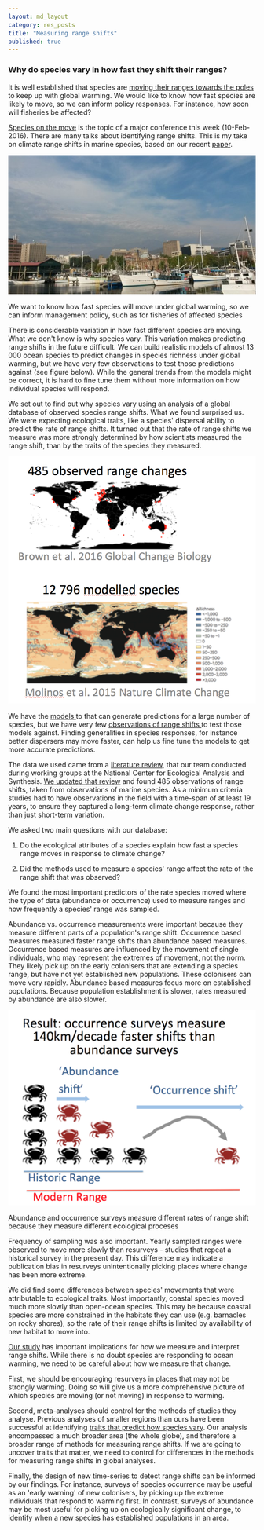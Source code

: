 ```yaml
---
layout: md_layout
category: res_posts
title: "Measuring range shifts"
published: true  
---
```



### Why do species vary in how fast they shift their ranges?

It is well established that species are [moving their ranges towards the poles](http://www.nature.com/nclimate/journal/v3/n10/abs/nclimate1958.html) to keep up with global warming. We would like to know how fast species are likely to move, so we can inform policy responses. For instance, how soon will fisheries be affected?

[Species on the move](http://www.speciesonthemove.com/) is the topic of a major conference this week (10-Feb-2016). There are many talks about identifying range shifts. This is my take on climate range shifts in marine species, based on our recent [paper](http://onlinelibrary.wiley.com/doi/10.1111/gcb.13184/full).

<div class = "image_caption">
<img src ="/Images/climate-range-shifts.png" alt="fishing boats" class="image_float"/>
<p>
We want to know how fast species will move under global warming, so we can inform management policy, such as for fisheries of affected species </a>
</p>
</div>

There is considerable variation in how fast different species are moving. What we don't know is why species vary. This variation makes predicting range shifts in the future difficult. We can build realistic models of almost 13 000 ocean species to predict changes in species richness under global warming, but we have very few observations to test those predictions against (see figure below). While the general trends from the models might be correct, it is hard to fine tune them without more information on how individual species will respond.

We set out to find out why species vary using an analysis of a global database of observed species range shifts.
What we found surprised us. We were expecting ecological traits, like a species' dispersal ability to predict the rate of range shifts. It turned out that the rate of range shifts we measure was more strongly determined by how scientists measured the range shift, than by the traits of the species they measured.   

<div class = "image_caption">
<img src ="/Images/models-vs-obs.png" alt="world map of range shifts" class="image_float"/>
<p>
We have the <a href="http://www.nature.com/nclimate/journal/vaop/ncurrent/full/nclimate2769.html?utm_source=tech.mazavr.tk&utm_medium=link&utm_compaign=article" target = "_blank"> models </a > to that can generate predictions for a large number of species, but we have very few <a href ="http://onlinelibrary.wiley.com/doi/10.1111/gcb.13184/full" target="_blank"> observations of range shifts </a> to test those models against. Finding generalities in species responses, for instance better dispersers may move faster, can help us fine tune the models to get more accurate predictions.
</p>
</div>

The data we used came from a [literature review](http://www.nature.com/nclimate/journal/v3/n10/abs/nclimate1958.html), that our team conducted during working groups at the National Center for Ecological Analysis and Synthesis. [We updated that review](http://onlinelibrary.wiley.com/doi/10.1111/gcb.13184/full) and found 485 observations of range shifts, taken from observations of marine species. As a minimum criteria studies had to have observations in the field with a time-span of at least 19 years, to ensure they captured a long-term climate change response, rather than just short-term variation.

We asked two main questions with our database:

1. Do the ecological attributes of a species explain how fast a species range moves in response to climate change?

2. Did the methods used to measure a species' range affect the rate of the range shift that was observed?

We found the most important predictors of the rate species moved where the type of data (abundance or occurrence) used to measure ranges and how frequently a species' range was sampled.

Abundance vs. occurrence measurements were important because they measure different parts of a population's range shift. Occurrence based measures measured faster range shifts than abundance based measures. Occurrence based measures are influenced by the movement of single individuals, who may represent the extremes of movement, not the norm. They likely pick up on the early colonisers that are extending a species range, but have not yet established new populations. These colonisers can move very rapidly. Abundance based measures focus more on established populations. Because population establishment is slower, rates measured by abundance are also slower.

<div class = "image_caption">
<img src ="/Images/abundance-measure.png" alt="abundances" class="image_float"/>
<p>
Abundance and occurrence surveys measure different rates of range shift because they measure different ecological proceses </a>
</p>
</div>

Frequency of sampling was also important. Yearly sampled ranges were observed to move more slowly than resurveys - studies that repeat a historical survey in the present day. This difference may indicate a publication bias in resurveys unintentionally picking places where change has been more extreme.

We did find some differences between species' movements that were attributable to ecological traits. Most importantly, coastal species moved much more slowly than open-ocean species. This may be because coastal species are more constrained in the habitats they can use (e.g. barnacles on rocky shores), so the rate of their range shifts is limited by availability of new habitat to move into.  

[Our study](http://onlinelibrary.wiley.com/doi/10.1111/gcb.13184/full) has important implications for how we measure and interpret range shifts. While there is no doubt species are responding to ocean warming, we need to be careful about how we measure that change.

First, we should be encouraging resurveys in places that may not be strongly warming. Doing so will give us a more comprehensive picture of which species are moving (or not moving) in response to warming.

Second, meta-analyses should control for the methods of studies they analyse. Previous analyses of smaller regions than ours have been successful at identifying [traits that predict how species vary](http://onlinelibrary.wiley.com/doi/10.1111/ele.12474/full). Our analysis encompassed a much broader area (the whole globe), and therefore a broader range of methods for measuring range shifts. If we are going to uncover traits that matter, we need to control for differences in the methods for measuring range shifts in global analyses.

Finally, the design of new time-series to detect range shifts can be informed by our findings. For instance, surveys of species occurrence may be useful as an 'early warning' of new colonisers, by picking up the extreme individuals that respond to warming first. In contrast, surveys of abundance may be most useful for picking up on ecologically significant change, to identify when a new species has established populations in an area.
